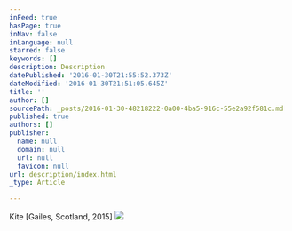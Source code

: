```yaml
---
inFeed: true
hasPage: true
inNav: false
inLanguage: null
starred: false
keywords: []
description: Description
datePublished: '2016-01-30T21:55:52.373Z'
dateModified: '2016-01-30T21:51:05.645Z'
title: ''
author: []
sourcePath: _posts/2016-01-30-48218222-0a00-4ba5-916c-55e2a92f581c.md
published: true
authors: []
publisher:
  name: null
  domain: null
  url: null
  favicon: null
url: description/index.html
_type: Article

---
```

Kite \[Gailes, Scotland, 2015\]
![](https://the-grid-user-content.s3-us-west-2.amazonaws.com/0dd8f7bf-fdce-4f49-b4e7-aa2fde05bf9f.JPG)